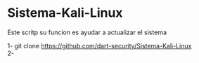# Sistema-Kali-Linux
Este scritp su funcion es ayudar a actualizar el sistema<br>

1- git clone https://github.com/dart-security/Sistema-Kali-Linux <br>
2- 
